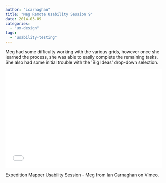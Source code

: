 ```yaml
---
author: "icarnaghan"
title: "Meg Remote Usability Session 9"
date: 2014-03-09
categories: 
  - "ux-design"
tags: 
  - "usability-testing"
---
```


Meg had some difficulty working with the various grids, however once she learned the process, she was able to easily complete the remaining tasks.  She also had some initial trouble with the 'Big Ideas' drop-down selection.

<!--more-->

<iframe src="//player.vimeo.com/video/89259369" width="500" height="315" frameborder="0" allowfullscreen="allowfullscreen"></iframe>

Expedition Mapper Usability Session - Meg from Ian Carnaghan on Vimeo.
